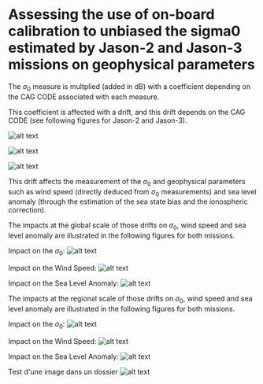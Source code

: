 # Assessing the use of on-board calibration to unbiased the sigma0 estimated by Jason-2 and Jason-3 missions on geophysical parameters

The $\sigma_{0}$ measure is multplied (added in dB) with a coefficient depending on the CAG CODE associated with each measure.

This coefficient is affected with a drift, and this drift depends on the CAG CODE (see following figures for Jason-2 and Jason-3).

![alt text](https://github.com/vquetCLS/QUET_et_al_OSTST2024_on-board_calibration_J2_J3.github.io/blob/main/drif_coef_sig0_j3_poster.png?raw=true)

![alt text](https://github.com/vquetCLS/QUET_et_al_OSTST2024_on-board_calibration_J2_J3.github.io/blob/main/drift_coef_sig0_j2_poster.png?raw=true)

![alt text](https://github.com/vquetCLS/QUET_et_al_OSTST2024_on-board_calibration_J2_J3.github.io/blob/main/linear_coefficient_of_s0_correction_wrt_cagcode.jpg?raw=true)

This drift affects the measurement of the $\sigma_{0}$ and geophysical parameters such as wind speed (directly deduced from $\sigma_{0}$ measurements) and sea level anomaly (through the estimation of the sea state bias and the ionospheric correction).

The impacts at the global scale of those drifts on $\sigma_{0}$, wind speed and sea level anomaly are illustrated in the following figures for both missions.

Impact on the $\sigma_{0}$:
![alt text](https://github.com/vquetCLS/QUET_et_al_OSTST2024_on-board_calibration_J2_J3.github.io/blob/main/impact_sigma0_poster.png?raw=true)

Impact on the Wind Speed:
![alt text](https://github.com/vquetCLS/QUET_et_al_OSTST2024_on-board_calibration_J2_J3.github.io/blob/main/impact_wind_speed_poster.png?raw=true)

Impact on the Sea Level Anomaly:
![alt text](https://github.com/vquetCLS/QUET_et_al_OSTST2024_on-board_calibration_J2_J3.github.io/blob/main/impact_sla_poster.png?raw=true)



The impacts at the regional scale of those drifts on $\sigma_{0}$, wind speed and sea level anomaly are illustrated in the following figures for both missions.

Impact on the $\sigma_{0}$:
![alt text](https://github.com/vquetCLS/QUET_et_al_OSTST2024_on-board_calibration_J2_J3.github.io/blob/main/impact_reg_sigma0_poster.png?raw=true)

Impact on the Wind Speed:
![alt text](https://github.com/vquetCLS/QUET_et_al_OSTST2024_on-board_calibration_J2_J3.github.io/blob/main/impact_reg_wind_speed_poster.png?raw=true)

Impact on the Sea Level Anomaly:
![alt text](https://github.com/vquetCLS/QUET_et_al_OSTST2024_on-board_calibration_J2_J3.github.io/blob/main/impact_reg_sla_poster.png?raw=true)




Test d'une image dans un dossier
![alt text](https://github.com/vquetCLS/QUET_et_al_OSTST2024_on-board_calibration_J2_J3.github.io/blob/main/j3_gdrf/RegionalTrends_sig0_corr.png?raw=true)
